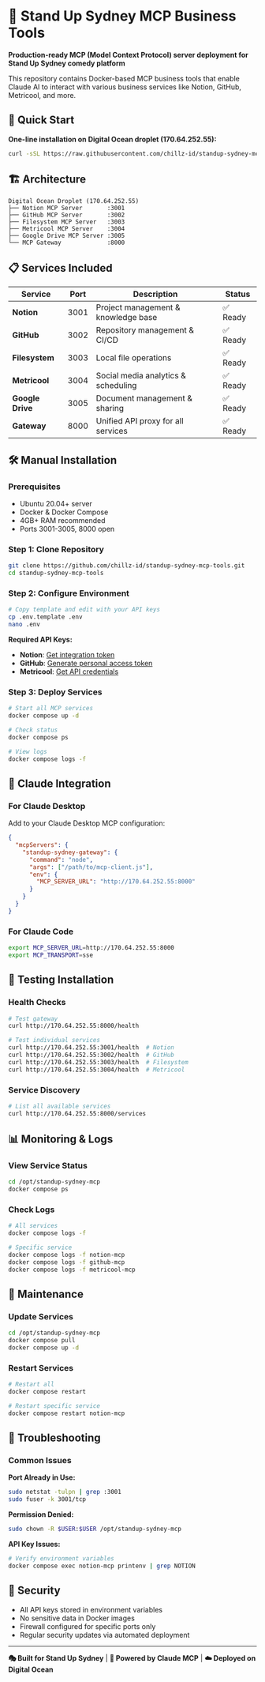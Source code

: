 # 🚀 Stand Up Sydney MCP Business Tools

**Production-ready MCP (Model Context Protocol) server deployment for Stand Up Sydney comedy platform**

This repository contains Docker-based MCP business tools that enable Claude AI to interact with various business services like Notion, GitHub, Metricool, and more.

## 🎯 Quick Start

**One-line installation on Digital Ocean droplet (170.64.252.55):**

```bash
curl -sSL https://raw.githubusercontent.com/chillz-id/standup-sydney-mcp-tools/main/deploy.sh | bash
```

## 🏗️ Architecture

```
Digital Ocean Droplet (170.64.252.55)
├── Notion MCP Server       :3001
├── GitHub MCP Server       :3002  
├── Filesystem MCP Server   :3003
├── Metricool MCP Server    :3004
├── Google Drive MCP Server :3005
└── MCP Gateway             :8000
```

## 📋 Services Included

| Service | Port | Description | Status |
|---------|------|-------------|--------|
| **Notion** | 3001 | Project management & knowledge base | ✅ Ready |
| **GitHub** | 3002 | Repository management & CI/CD | ✅ Ready |
| **Filesystem** | 3003 | Local file operations | ✅ Ready |
| **Metricool** | 3004 | Social media analytics & scheduling | ✅ Ready |
| **Google Drive** | 3005 | Document management & sharing | ✅ Ready |
| **Gateway** | 8000 | Unified API proxy for all services | ✅ Ready |

## 🛠️ Manual Installation

### Prerequisites

- Ubuntu 20.04+ server
- Docker & Docker Compose
- 4GB+ RAM recommended
- Ports 3001-3005, 8000 open

### Step 1: Clone Repository

```bash
git clone https://github.com/chillz-id/standup-sydney-mcp-tools.git
cd standup-sydney-mcp-tools
```

### Step 2: Configure Environment

```bash
# Copy template and edit with your API keys
cp .env.template .env
nano .env
```

**Required API Keys:**

- **Notion**: [Get integration token](https://developers.notion.com/docs/create-a-notion-integration)
- **GitHub**: [Generate personal access token](https://github.com/settings/tokens)
- **Metricool**: [Get API credentials](https://metricool.com/api/)

### Step 3: Deploy Services

```bash
# Start all MCP services
docker compose up -d

# Check status
docker compose ps

# View logs
docker compose logs -f
```

## 🔌 Claude Integration

### For Claude Desktop

Add to your Claude Desktop MCP configuration:

```json
{
  "mcpServers": {
    "standup-sydney-gateway": {
      "command": "node",
      "args": ["/path/to/mcp-client.js"],
      "env": {
        "MCP_SERVER_URL": "http://170.64.252.55:8000"
      }
    }
  }
}
```

### For Claude Code

```bash
export MCP_SERVER_URL=http://170.64.252.55:8000
export MCP_TRANSPORT=sse
```

## 🧪 Testing Installation

### Health Checks

```bash
# Test gateway
curl http://170.64.252.55:8000/health

# Test individual services
curl http://170.64.252.55:3001/health  # Notion
curl http://170.64.252.55:3002/health  # GitHub
curl http://170.64.252.55:3003/health  # Filesystem
curl http://170.64.252.55:3004/health  # Metricool
```

### Service Discovery

```bash
# List all available services
curl http://170.64.252.55:8000/services
```

## 📊 Monitoring & Logs

### View Service Status

```bash
cd /opt/standup-sydney-mcp
docker compose ps
```

### Check Logs

```bash
# All services
docker compose logs -f

# Specific service
docker compose logs -f notion-mcp
docker compose logs -f github-mcp
docker compose logs -f metricool-mcp
```

## 🔧 Maintenance

### Update Services

```bash
cd /opt/standup-sydney-mcp
docker compose pull
docker compose up -d
```

### Restart Services

```bash
# Restart all
docker compose restart

# Restart specific service
docker compose restart notion-mcp
```

## 🚨 Troubleshooting

### Common Issues

**Port Already in Use:**
```bash
sudo netstat -tulpn | grep :3001
sudo fuser -k 3001/tcp
```

**Permission Denied:**
```bash
sudo chown -R $USER:$USER /opt/standup-sydney-mcp
```

**API Key Issues:**
```bash
# Verify environment variables
docker compose exec notion-mcp printenv | grep NOTION
```

## 🔐 Security

- All API keys stored in environment variables
- No sensitive data in Docker images
- Firewall configured for specific ports only
- Regular security updates via automated deployment

---

**🎭 Built for Stand Up Sydney** | **🤖 Powered by Claude MCP** | **☁️ Deployed on Digital Ocean**